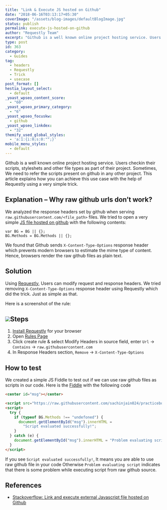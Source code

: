 ```yaml
---
title: "Link & Execute JS hosted on Github"
date: "2018-06-16T03:13:17+05:30"
coverImage: "/assets/blog-images/defaultBlogImage.jpg"
status: publish
permalink: execute-js-hosted-on-github
author: "Requestly Team"
excerpt: "Github is a well known online project hosting service. Users checkin their scripts, stylesheets and other file types as part of their project. Sometimes, We need to refer the scripts present on github in any other project"
type: post
id: 363
category:
  - Guides
tag:
  - headers
  - Requestly
  - Trick
  - usecase
post_format: []
hestia_layout_select:
  - default
_yoast_wpseo_content_score:
  - "60"
_yoast_wpseo_primary_category:
  - "6"
_yoast_wpseo_focuskw:
  - github
_yoast_wpseo_linkdex:
  - "32"
themify_used_global_styles:
  - 'a:1:{i:0;s:0:"";}'
mobile_menu_styles:
  - default
---
```


Github is a well known online project hosting service. Users checkin their scripts, styleshets and other file types as part of their project. Sometimes, We need to refer the scripts present on github in any other project. This article explains how you can achieve this use case with the help of Requestly using a very simple trick.

## Explanation – Why raw github urls don’t work?

We analyzed the response headers set by github when serving `raw.githubusercontent.com/<file_path>` files. We tried to open a very simple [JS file hosted on github](https://raw.githubusercontent.com/sachinjain024/practicebook/master/web-extensions-master/storage/background.js) with the following contents:

```
var BG = BG || {};
BG.Methods = BG.Methods || {};
```

We found that Github sends `X-Content-Type-Options` response header which prevents modern browsers to estimate the mime type of content. Hence, browsers render the raw github files as plain text.

## Solution

Using [Requestly](https://chrome.google.com/webstore/detail/requestly/mdnleldcmiljblolnjhpnblkcekpdkpa), Users can modify request and response headers. We tried removing `X-Content-Type-Options` response header using Requestly which did the trick. Just as simple as that.

Here is a screenshot of the rule:

## ![](/assets/blog-images/remove-x-content-type-header.png)Steps

1. [Install Requestly](https://requestly.io/downloads/) for your browser
2. Open [Rules Page](https://app.requestly.in/rules)
3. Click create rule & select Modify Headers in source field, enter `Url` -&gt; `Contains` -&gt; `raw.githubusercontent.com`
4. In Response Headers section, `Remove` -&gt; `X-Content-Type-Options`

## How to test

We created a simple JS Fiddle to test out if we can use raw github files as scripts in our code. Here is the [Fiddle](https://jsfiddle.net/1uc9t2cw/) with the following code

```html
<center id="msg"></center>

<script src="https://raw.githubusercontent.com/sachinjain024/practicebook/master/web-extensions-master/storage/background.js"></script>
<script>
  try {
    if (typeof BG.Methods !== "undefoned") {
      document.getElementById("msg").innerHTML =
        "Script evaluated successfully!";
    }
  } catch (e) {
    document.getElementById("msg").innerHTML = "Problem evaluating script";
  }
</script>
```

If you see `Script evaluated successfully!`, It means you are able to use raw github file in your code Otherwise `Problem evaluating script` indicates that there is some problem while executing script from raw github source.

## References

- [Stackoverflow: Link and execute external Javascript file hosted on Github](http://stackoverflow.com/q/17341122/816213)
